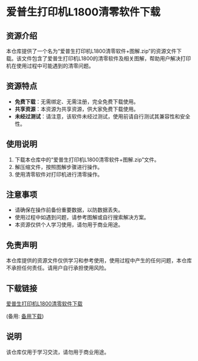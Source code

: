 # 爱普生打印机L1800清零软件下载

## 资源介绍

本仓库提供了一个名为“爱普生打印机L1800清零软件+图解.zip”的资源文件下载。该文件包含了爱普生打印机L1800的清零软件及相关图解，帮助用户解决打印机在使用过程中可能遇到的清零问题。

## 资源特点

- **免费下载**：无需绑定、无需注册，完全免费下载使用。
- **共享资源**：本资源为共享资源，供大家免费下载使用。
- **未经过测试**：请注意，该软件未经过测试，使用前请自行测试其兼容性和安全性。

## 使用说明

1. 下载本仓库中的“爱普生打印机L1800清零软件+图解.zip”文件。
2. 解压缩文件，按照图解步骤进行操作。
3. 使用清零软件对打印机进行清零操作。

## 注意事项

- 请确保在操作前备份重要数据，以防数据丢失。
- 使用过程中如遇到问题，请参考图解或自行搜索解决方案。
- 本资源仅供个人学习使用，请勿用于商业用途。

## 免责声明

本仓库提供的资源文件仅供学习和参考使用，使用过程中产生的任何问题，本仓库不承担任何责任。请用户自行承担使用风险。

## 下载链接
[爱普生打印机L1800清零软件下载](https://pan.quark.cn/s/6ea0cdceeccb) 

(备用: [备用下载](https://pan.baidu.com/s/1e_0GNuvvC6SUOC2jTuPebA?pwd=1234))

## 说明

该仓库仅用于学习交流，请勿用于商业用途。
